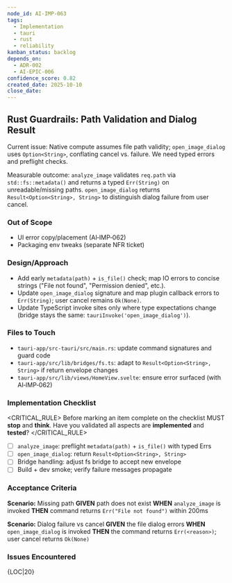 ```yaml
---
node_id: AI-IMP-063
tags:
  - Implementation
  - tauri
  - rust
  - reliability
kanban_status: backlog
depends_on:
  - ADR-002
  - AI-EPIC-006
confidence_score: 0.82
created_date: 2025-10-10
close_date:
---
```


## Rust Guardrails: Path Validation and Dialog Result

Current issue: Native compute assumes file path validity; `open_image_dialog` uses `Option<String>`, conflating cancel vs. failure. We need typed errors and preflight checks.

Measurable outcome: `analyze_image` validates `req.path` via `std::fs::metadata()` and returns a typed `Err(String)` on unreadable/missing paths. `open_image_dialog` returns `Result<Option<String>, String>` to distinguish dialog failure from user cancel.

### Out of Scope 
- UI error copy/placement (AI‑IMP‑062)
- Packaging env tweaks (separate NFR ticket)

### Design/Approach  
- Add early `metadata(path)` + `is_file()` check; map IO errors to concise strings ("File not found", "Permission denied", etc.).
- Update `open_image_dialog` signature and map plugin callback errors to `Err(String)`; user cancel remains `Ok(None)`.
- Update TypeScript invoke sites only where type expectations change (bridge stays the same: `tauriInvoke('open_image_dialog')`).

### Files to Touch
- `tauri-app/src-tauri/src/main.rs`: update command signatures and guard code
- `tauri-app/src/lib/bridges/fs.ts`: adapt to `Result<Option<String>, String>` if return envelope changes
- `tauri-app/src/lib/views/HomeView.svelte`: ensure error surfaced (with AI‑IMP‑062)

### Implementation Checklist
<CRITICAL_RULE>
Before marking an item complete on the checklist MUST **stop** and **think**. Have you validated all aspects are **implemented** and **tested**? 
</CRITICAL_RULE>
- [ ] `analyze_image`: preflight `metadata(path)` + `is_file()` with typed Errs
- [ ] `open_image_dialog`: return `Result<Option<String>, String>`
- [ ] Bridge handling: adjust fs bridge to accept new envelope
- [ ] Build + dev smoke; verify failure messages propagate

### Acceptance Criteria
**Scenario:** Missing path
**GIVEN** path does not exist
**WHEN** `analyze_image` is invoked
**THEN** command returns `Err("File not found")` within 200ms

**Scenario:** Dialog failure vs cancel
**GIVEN** the file dialog errors
**WHEN** `open_image_dialog` is invoked
**THEN** the command returns `Err(<reason>)`; user cancel returns `Ok(None)`

### Issues Encountered 
{LOC|20}

